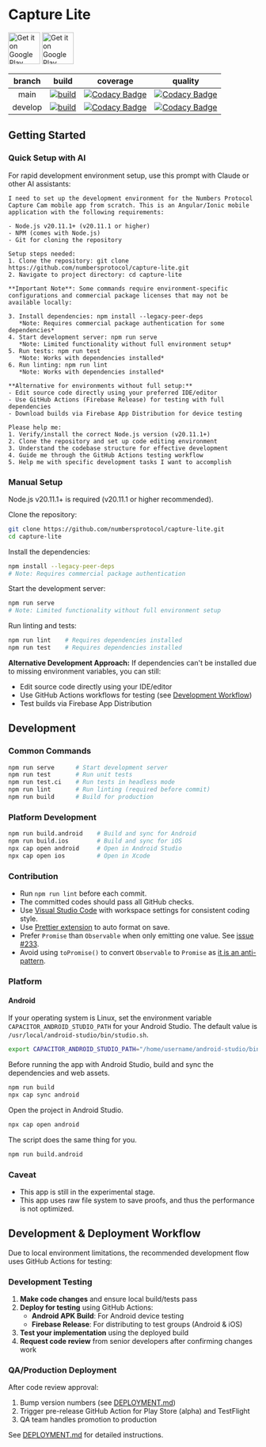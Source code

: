 # Capture Lite

<a href='https://play.google.com/store/apps/details?id=io.numbersprotocol.capturelite'><img alt='Get it on Google Play' src='https://i.imgur.com/nqDY3fd.png' height="64"/></a>
<a href='https://apps.apple.com/tw/app/capture-app/id1536388009'><img alt='Get it on Google Play' src='https://i.imgur.com/OdHCgWO.png' height="64"/></a>

| branch  |                                                                                        build                                                                                         |                                                                                                                                        coverage                                                                                                                                         |                                                                                                                                      quality                                                                                                                                      |
| :-----: | :----------------------------------------------------------------------------------------------------------------------------------------------------------------------------------: | :-------------------------------------------------------------------------------------------------------------------------------------------------------------------------------------------------------------------------------------------------------------------------------------: | :-------------------------------------------------------------------------------------------------------------------------------------------------------------------------------------------------------------------------------------------------------------------------------: |
|  main   |        [![build](https://github.com/numbersprotocol/capture-lite/workflows/build/badge.svg)](https://github.com/numbersprotocol/capture-lite/actions?query=workflow%3Abuild)         |        [![Codacy Badge](https://app.codacy.com/project/badge/Coverage/45ae18aaa6a7474497e0efd818452a46)](https://www.codacy.com/gh/numbersprotocol/capture-lite?utm_source=github.com&utm_medium=referral&utm_content=numbersprotocol/capture-lite&utm_campaign=Badge_Coverage)         |        [![Codacy Badge](https://app.codacy.com/project/badge/Grade/45ae18aaa6a7474497e0efd818452a46)](https://www.codacy.com/gh/numbersprotocol/capture-lite?utm_source=github.com&utm_medium=referral&utm_content=numbersprotocol/capture-lite&utm_campaign=Badge_Grade)         |
| develop | [![build](https://github.com/numbersprotocol/capture-lite/workflows/build/badge.svg?branch=develop)](https://github.com/numbersprotocol/capture-lite/actions?query=workflow%3Abuild) | [![Codacy Badge](https://app.codacy.com/project/badge/Coverage/45ae18aaa6a7474497e0efd818452a46?branch=develop)](https://www.codacy.com/gh/numbersprotocol/capture-lite?utm_source=github.com&utm_medium=referral&utm_content=numbersprotocol/capture-lite&utm_campaign=Badge_Coverage) | [![Codacy Badge](https://app.codacy.com/project/badge/Grade/45ae18aaa6a7474497e0efd818452a46?branch=develop)](https://www.codacy.com/gh/numbersprotocol/capture-lite?utm_source=github.com&utm_medium=referral&utm_content=numbersprotocol/capture-lite&utm_campaign=Badge_Grade) |

## Getting Started

### Quick Setup with AI

For rapid development environment setup, use this prompt with Claude or other AI assistants:

```
I need to set up the development environment for the Numbers Protocol Capture Cam mobile app from scratch. This is an Angular/Ionic mobile application with the following requirements:

- Node.js v20.11.1+ (v20.11.1 or higher)
- NPM (comes with Node.js)
- Git for cloning the repository

Setup steps needed:
1. Clone the repository: git clone https://github.com/numbersprotocol/capture-lite.git
2. Navigate to project directory: cd capture-lite

**Important Note**: Some commands require environment-specific configurations and commercial package licenses that may not be available locally:

3. Install dependencies: npm install --legacy-peer-deps
   *Note: Requires commercial package authentication for some dependencies*
4. Start development server: npm run serve
   *Note: Limited functionality without full environment setup*
5. Run tests: npm run test
   *Note: Works with dependencies installed*
6. Run linting: npm run lint
   *Note: Works with dependencies installed*

**Alternative for environments without full setup:**
- Edit source code directly using your preferred IDE/editor
- Use GitHub Actions (Firebase Release) for testing with full dependencies
- Download builds via Firebase App Distribution for device testing

Please help me:
1. Verify/install the correct Node.js version (v20.11.1+)
2. Clone the repository and set up code editing environment
3. Understand the codebase structure for effective development
4. Guide me through the GitHub Actions testing workflow
5. Help me with specific development tasks I want to accomplish
```

### Manual Setup

Node.js v20.11.1+ is required (v20.11.1 or higher recommended).

Clone the repository:

```bash
git clone https://github.com/numbersprotocol/capture-lite.git
cd capture-lite
```

Install the dependencies:

```bash
npm install --legacy-peer-deps
# Note: Requires commercial package authentication
```

Start the development server:

```bash
npm run serve
# Note: Limited functionality without full environment setup
```

Run linting and tests:

```bash
npm run lint    # Requires dependencies installed
npm run test    # Requires dependencies installed
```

**Alternative Development Approach:**
If dependencies can't be installed due to missing environment variables, you can still:

- Edit source code directly using your IDE/editor
- Use GitHub Actions workflows for testing (see [Development Workflow](./DEPLOYMENT.md#development-workflow-overview))
- Test builds via Firebase App Distribution

## Development

### Common Commands

```bash
npm run serve      # Start development server
npm run test       # Run unit tests
npm run test.ci    # Run tests in headless mode
npm run lint       # Run linting (required before commit)
npm run build      # Build for production
```

### Platform Development

```bash
npm run build.android    # Build and sync for Android
npm run build.ios        # Build and sync for iOS
npx cap open android     # Open in Android Studio
npx cap open ios         # Open in Xcode
```

### Contribution

- Run `npm run lint` before each commit.
- The committed codes should pass all GitHub checks.
- Use [Visual Studio Code](https://code.visualstudio.com/) with workspace settings for consistent coding style.
- Use [Prettier extension](https://marketplace.visualstudio.com/items?itemName=esbenp.prettier-vscode) to auto format on save.
- Prefer `Promise` than `Observable` when only emitting one value. See [issue #233](https://github.com/numbersprotocol/capture-lite/issues/233).
- Avoid using `toPromise()` to convert `Observable` to `Promise` as [it is an anti-pattern](https://stackoverflow.com/a/49596716/8789738).

### Platform

#### Android

If your operating system is Linux, set the environment variable `CAPACITOR_ANDROID_STUDIO_PATH` for your Android Studio. The default value is `/usr/local/android-studio/bin/studio.sh`.

```sh
export CAPACITOR_ANDROID_STUDIO_PATH="/home/username/android-studio/bin/studio.sh"
```

Before running the app with Android Studio, build and sync the dependencies and web assets.

```bash
npm run build
npx cap sync android
```

Open the project in Android Studio.

```bash
npx cap open android
```

The script does the same thing for you.

```bash
npm run build.android
```

### Caveat

- This app is still in the experimental stage.
- This app uses raw file system to save proofs, and thus the performance is not optimized.

## Development & Deployment Workflow

Due to local environment limitations, the recommended development flow uses GitHub Actions for testing:

### Development Testing

1. **Make code changes** and ensure local build/tests pass
2. **Deploy for testing** using GitHub Actions:
   - **Android APK Build**: For Android device testing
   - **Firebase Release**: For distributing to test groups (Android & iOS)
3. **Test your implementation** using the deployed build
4. **Request code review** from senior developers after confirming changes work

### QA/Production Deployment

After code review approval:

1. Bump version numbers (see [DEPLOYMENT.md](./DEPLOYMENT.md))
2. Trigger pre-release GitHub Action for Play Store (alpha) and TestFlight
3. QA team handles promotion to production

See [DEPLOYMENT.md](./DEPLOYMENT.md) for detailed instructions.
